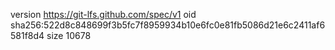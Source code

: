 version https://git-lfs.github.com/spec/v1
oid sha256:522d8c848699f3b5fc7f8959934b10e6fc0e81fb5086d21e6c2411af6581f8d4
size 10678
